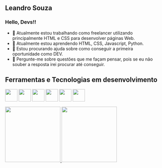 ## Leandro Souza
### Hello, Devs!!

- 🔭 Atualmente estou trabalhando como freelancer utilizando principalmente HTML e CSS para desenvolver páginas Web.
- 🌱 Atualmente estou aprendendo HTML, CSS, Javascript, Python.
- 🤔 Estou procurando ajuda sobre como conseguir a primeira oportunidade como DEV.
- 💬 Pergunte-me sobre questões que me façam pensar, pois se eu não souber a resposta irei procurar até conseguir.

## Ferramentas e Tecnologias em desenvolvimento
<img src="https://cdn.jsdelivr.net/gh/devicons/devicon/icons/css3/css3-plain-wordmark.svg" width="40" height="40"/>  <img src="https://cdn.jsdelivr.net/gh/devicons/devicon/icons/git/git-plain-wordmark.svg" width="40" height="40"/>   <img src="https://cdn.jsdelivr.net/gh/devicons/devicon/icons/github/github-original-wordmark.svg" width="40" height="40"/> <img src="https://cdn.jsdelivr.net/gh/devicons/devicon/icons/html5/html5-plain-wordmark.svg" width="40" height="40"/>  <img src="https://cdn.jsdelivr.net/gh/devicons/devicon/icons/javascript/javascript-original.svg" width="40" height="40"/>  <img src="https://cdn.jsdelivr.net/gh/devicons/devicon/icons/python/python-original-wordmark.svg" width="40" height="40"/>


<div>
<a href="https://github.com/leandrosouza13">
<img height="180em" src="https://github-readme-stats.vercel.app/api/top-langs/?username=leandrosouza13&layout=compact&langs_count=7&theme=dracula"/>
<img height="180em" src="https://github-readme-stats.vercel.app/api?username=leandrosouza13&show_icons=true&theme=dracula&include_all_commits=true&count_private=true"/>
</div>
